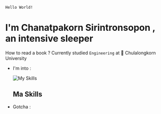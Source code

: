 ```
Hello World!
```
# I'm Chanatpakorn Sirintronsopon , an intensive sleeper
How to read a book ?
Currently studied `Engineering` at 🏫 Chulalongkorn University


- I'm into :
  
  ![My Skills](https://skillicons.dev/icons?i=js,html,css,ai,pr,ps,py)

  ## Ma Skills
- Gotcha : 


  

